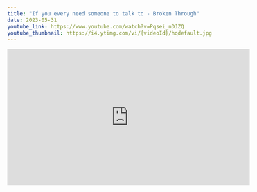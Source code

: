 ```yaml
---
title: "If you every need someone to talk to - Broken Through"
date: 2023-05-31
youtube_link: https://www.youtube.com/watch?v=Pqsei_nDJZQ
youtube_thumbnail: https://i4.ytimg.com/vi/{videoId}/hqdefault.jpg
---
```

<iframe width="560" height="315" src="https://www.youtube.com/embed/Pqsei_nDJZQ" title="If you every need someone to talk to - Broken Through" frameborder="0" allow="accelerometer; autoplay; clipboard-write; encrypted-media; gyroscope; picture-in-picture; web-share" allowfullscreen></iframe>
